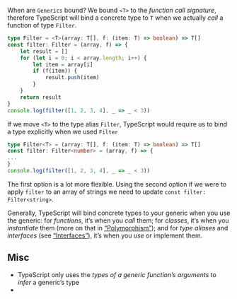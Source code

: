 When are `Generics` bound?
We bound `<T>` to the *function call signature*, therefore TypeScript will bind a concrete type to `T` when we actually *call* a function of type `Filter`.  
```ts
type Filter = <T>(array: T[], f: (item: T) => boolean) => T[]
const filter: Filter = (array, f) => {
	let result = []
	for (let i = 0; i < array.length; i++) {
		let item = array[i]
		if (f(item)) {
			result.push(item)
		}
	}
	return result
}
console.log(filter([1, 2, 3, 4], _ => _ < 3))
```
If we move `<T>` to the type alias `Filter`, TypeScript would require us to bind a type explicitly when we used `Filter`
```ts
type Filter<T> = (array: T[], f: (item: T) => boolean) => T[]
const filter: Filter<number> = (array, f) => {
...
}
console.log(filter([1, 2, 3, 4], _ => _ < 3))
```

The first option is a lot more flexible. Using the second option if we were to apply `filter` to an array of strings we need to update `const filter: Filter<string>`.

Generally, TypeScript will bind concrete types to your generic when you use the generic: for *functions*, it’s when you *call* them; for *classes*, it’s when you *instantiate* them (more on that in [“Polymorphism”](https://learning.oreilly.com/library/view/programming-typescript/9781492037644/ch05.html#class-generics)); and for *type* *aliases* and *interfaces* (see [“Interfaces”](https://learning.oreilly.com/library/view/programming-typescript/9781492037644/ch05.html#interfaces)), it’s when you *use* or implement them.

## Misc
- TypeScript only uses the *types of a generic function’s arguments* to *infer* a generic’s type
- 
